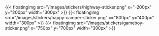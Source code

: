 ---
---

{{< floatingimg src="/images/stickers/highway-sticker.png" x="-200px" y="200px" width="300px" >}}
{{< floatingimg src="/images/stickers/happy-camper-sticker.png" x="800px" y="400px" width="300px" >}}
{{< floatingimg src="/images/stickers/gameboy-sticker.png" x="750px" y="700px" width="300px" >}}

